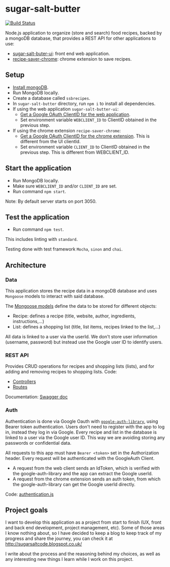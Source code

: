 # sugar-salt-butter
[![Build Status](https://travis-ci.com/ainhoaL/sugar-salt-butter.svg?branch=master)](https://travis-ci.com/ainhoaL/sugar-salt-butter)

Node.js application to organize (store and search) food recipes, backed by a mongoDB database, that provides a REST API for other applications to use: 
- [sugar-salt-buter-ui](https://github.com/ainhoaL/sugar-salt-butter-ui): front end web application. 
- [recipe-saver-chrome](https://github.com/ainhoaL/recipe-saver-chrome): chrome extension to save recipes.

## Setup
- [Install mongoDB](https://docs.mongodb.com/manual/administration/install-community/).
- Run MongoDB locally.
- Create a database called `ssbrecipes`.
- In `sugar-salt-butter` directory, run `npm i` to install all dependencies.
- If using the web application `sugar-salt-butter-ui`:
   - [Get a Google OAuth ClientID for the web application](https://developers.google.com/identity/sign-in/web/sign-in).
   - Set environment variable `WEBCLIENT_ID` to ClientID obtained in the previous step.
- If using the chrome extension `recipe-saver-chrome`:
   - [Get a Google OAuth ClientID for the chrome extension](https://developer.chrome.com/docs/apps/app_identity/#client_id). This is different from the UI clientId.
   - Set environment variable `CLIENT_ID` to ClientID obtained in the previous step. This is different from WEBCLIENT_ID.

## Start the application
- Run MongoDB locally.
- Make sure `WEBCLIENT_ID` and/or `CLIENT_ID` are set.
- Run command `npm start`.

Note: By default server starts on port 3050.

## Test the application
- Run command `npm test`.

This includes linting with `standard`.

Testing done with test framework `Mocha`, `sinon` and `chai`.

## Architecture
### Data
This application stores the recipe data in a mongoDB database and uses `Mongoose` models to interact with said database.

The [Mongoose models](https://github.com/ainhoaL/sugar-salt-butter/blob/master/models) define the data to be stored for different objects:
- Recipe: defines a recipe (title, website, author, ingredients, instructions,...)
- List: defines a shopping list (title, list items, recipes linked to the list,...)

All data is linked to a user via the userId. We don't store user information (username, password) but instead use the Google user ID to identify users.

### REST API
Provides CRUD operations for recipes and shopping lists (lists), and for adding and removing recipes to shopping lists.
Code:
- [Controllers](https://github.com/ainhoaL/sugar-salt-butter/blob/master/controllers)
- [Routes](https://github.com/ainhoaL/sugar-salt-butter/blob/master/routes.js)

Documentation: [Swagger doc](https://github.com/ainhoaL/sugar-salt-butter/blob/master/docs/swagger.yaml)

### Auth
Authentication is done via Google Oauth with [`google-auth-library`](https://www.npmjs.com/package/google-auth-library), using Bearer token authentication.
Users don't need to register with the app to log in, instead they log in via Google. Every recipe and list in the database is linked to a user via the Google user ID. This way we are avoiding storing any passwords or confidential data.

All requests to this app must have `Bearer <token>` set in the Authorization header. Every request will be authenticated with the GoogleAuth Client.
- A request from the web client sends an IdToken, which is verified with the google-auth-library and the app can extract the Google userId.
- A request from the chrome extension sends an auth token, from which the google-auth-library can get the Google userId directly.

Code: [authentication.js](https://github.com/ainhoaL/sugar-salt-butter/blob/master/utils/authentication.js)

## Project goals
I want to develop this application as a project from start to finish (UX, front and back end development, project management, etc). Some of those areas I know nothing about, so I have decided to keep a blog to keep track of my progress and share the journey, you can check it at http://sugarsaltcode.blogspot.co.uk/

I write about the process and the reasoning behind my choices, as well as any interesting new things I learn while I work on this project.
